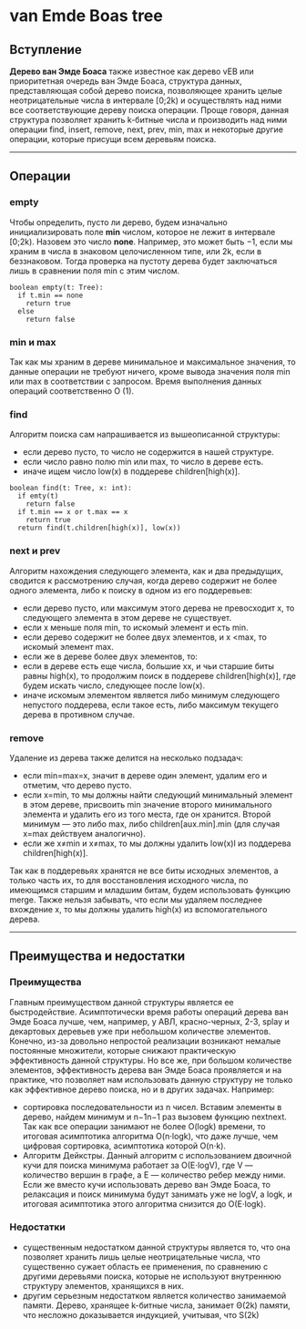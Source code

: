 # van Emde Boas tree
## Вступление
**Дерево ван Эмде Боаса** также известное как дерево vEB или приоритетная очередь ван Эмде Боаса, структура данных, представляющая собой дерево поиска, позволяющее хранить целые неотрицательные числа в интервале [0;2k) и осуществлять над ними все соответствующие дереву поиска операции.
Проще говоря, данная структура позволяет хранить k-битные числа и производить над ними операции find, insert, remove, next, prev, min, max и некоторые другие операции, которые присущи всем деревьям поиска.
___
## Операции
### empty
Чтобы определить, пусто ли дерево, будем изначально инициализировать поле **min** числом, которое не лежит в интервале [0;2k). Назовем это число **none**. Например, это может быть −1, если мы храним в числа в знаковом целочисленном типе, или 2k, если в беззнаковом. Тогда проверка на пустоту дерева будет заключаться лишь в сравнении поля min с этим числом.
```
boolean empty(t: Tree):
  if t.min == none
    return true
  else 
    return false
```
### min и max
Так как мы храним в дереве минимальное и максимальное значения, то данные операции не требуют ничего, кроме вывода значения поля min или max в соответствии с запросом. Время выполнения данных операций соответственно O (1).
### find
Алгоритм поиска сам напрашивается из вышеописанной структуры:
- если дерево пусто, то число не содержится в нашей структуре.
- если число равно полю min или max, то число в дереве есть.
- иначе ищем число low(x) в поддереве children[high(x)].
```
boolean find(t: Tree, x: int):
  if emty(t)
    return false
  if t.min == x or t.max == x
    return true 
  return find(t.children[high(x)], low(x))
```
### next и prev
Алгоритм нахождения следующего элемента, как и два предыдущих, сводится к рассмотрению случая, когда дерево содержит не более одного элемента, либо к поиску в одном из его поддеревьев:
-	если дерево пусто, или максимум этого дерева не превосходит x, то следующего элемента в этом дереве не существует.
-	если x меньше поля min, то искомый элемент и есть min.
- если дерево содержит не более двух элементов, и x <max, то искомый элемент max.
-	если же в дереве более двух элементов, то:
-	если в дереве есть еще числа, большие xx, и чьи старшие биты равны high(x), то продолжим поиск в поддереве children[high(x)], где будем искать число, следующее после low(x).
-	иначе искомым элементом является либо минимум следующего непустого поддерева, если такое есть, либо максимум текущего дерева в противном случае.
### remove
Удаление из дерева также делится на несколько подзадач:
-	если min=max=x, значит в дереве один элемент, удалим его и отметим, что дерево пусто.
-	если x=min, то мы должны найти следующий минимальный элемент в этом дереве, присвоить min значение второго минимального элемента и удалить его из того места, где он хранится. Второй минимум — это либо max, либо children[aux.min].min (для случая x=max действуем аналогично).
-	если же x≠min и x≠max, то мы должны удалить low(x)l из поддерева children[high(x)].

Так как в поддеревьях хранятся не все биты исходных элементов, а только часть их, то для восстановления исходного числа, по имеющимся старшим и младшим битам, будем использовать функцию merge. Также нельзя забывать, что если мы удаляем последнее вхождение x, то мы должны удалить high(x) из вспомогательного дерева.
___
## Преимущества и недостатки
### Преимущества
Главным преимуществом данной структуры является ее быстродействие. Асимптотически время работы операций дерева ван Эмде Боаса лучше, чем, например, у АВЛ, красно-черных, 2-3, splay и декартовых деревьев уже при небольшом количестве элементов. Конечно, из-за довольно непростой реализации возникают немалые постоянные множители, которые снижают практическую эффективность данной структуры. Но все же, при большом количестве элементов, эффективность дерева ван Эмде Боаса проявляется и на практике, что позволяет нам использовать данную структуру не только как эффективное дерево поиска, но и в других задачах. Например:
-	сортировка последовательности из n чисел. Вставим элементы в дерево, найдем минимум и n−1n−1 раз вызовем функцию nextnext. Так как все операции занимают не более O(logk) времени, то итоговая асимптотика алгоритма O(n⋅logk), что даже лучше, чем цифровая сортировка, асимптотика которой O(n⋅k).
-	Алгоритм Дейкстры. Данный алгоритм с использованием двоичной кучи для поиска минимума работает за O(E⋅logV), где V — количество вершин в графе, а E — количество ребер между ними. Если же вместо кучи использовать дерево ван Эмде Боаса, то релаксация и поиск минимума будут занимать уже не logV, а logk, и итоговая асимптотика этого алгоритма снизится до O(E⋅logk).

### Недостатки
-	существенным недостатком данной структуры является то, что она позволяет хранить лишь целые неотрицательные числа, что существенно сужает область ее применения, по сравнению с другими деревьями поиска, которые не используют внутреннюю структуру элементов, хранящихся в них.
-	другим серьезным недостатком является количество занимаемой памяти. Дерево, хранящее k-битные числа, занимает Θ(2k) памяти, что несложно доказывается индукцией, учитывая, что S(2k) 
